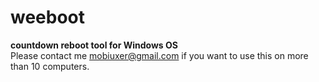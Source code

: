 # weeboot
<b>countdown reboot tool for Windows OS</b>
<br>Please contact me mobiuxer@gmail.com if you want to use this on more than 10 computers. 
